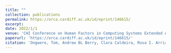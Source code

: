 ```yaml
---
title: ""
collection: publications
permalink: https://orca.cardiff.ac.uk/id/eprint/146615/
excerpt: 
date: 2022/1/1
venue: 'CHI Conference on Human Factors in Computing Systems Extended Abstracts, 1-7'
paperurl: 'https://orca.cardiff.ac.uk/id/eprint/146615/'
citation: 'Ongwere, Tom, Andrew BL Berry, Clara Caldeira, Rosa I. Arriaga, Amid Ayobi, Eleanor R. Burgess, Kay Connelly et al. "Challenges, tensions, and opportunities in designing ecosystems to support the management of complex health challenges, tensions, and opportunities in designing ecosystems to support the management of complex health needs." (2022).'
---
```

